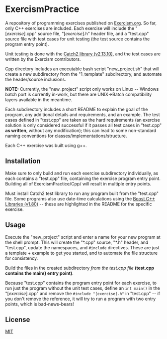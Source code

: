 # ExercismPractice

A repository of programming exercises published on [Exercism.org](https://exercism.org). So far, only C++ exercises are included. Each exercise will include the "[*exercise*].cpp" source file, "[*exercise*].h" header file, and a "test.cpp" source file with test cases for unit testing (the test source contains the program entry point).

Unit testing is done with the [Catch2 library (v2.13.10)](https://github.com/catchorg/Catch2), and the test cases are written by the Exercism contributors.

Cpp directory includes an executable bash script "new\_project.sh" that will create a new subdirectory from the "1\_template" subdirectory, and automate the header/source inclusions.

**NOTE:** Currently, the "new_project" script only works on Linux -- Windows batch port is currently in-work, but there are UNIX->Batch compatibility layers available in the meantime.

Each subdirectory includes a short README to explain the goal of the program, any additional details and requirements, and an example. The test cases defined in "test.cpp" are taken as the hard requirements (an exercise solution is only considered successful if it passes all test cases in "test.cpp" **as written**, without any modification); this can lead to some non-standard naming conventions for classes/implementations/structure.

Each C++ exercise was built using g++.

## Installation

Make sure to only build and run each exercise subdirectory individually, as each contains a "test.cpp" file, containing the exercise program entry point. Building all of ExercismPractice/Cpp/ will result in multiple entry points.

Must install Catch2 test library to run any program built from the "test.cpp" file. Some programs also use date-time calculations using the [Boost C++ Libraries (v1.80)](https://www.boost.org/) -- these are highlighted in the README for the specific exercise.

## Usage

Execute the "new_project" script and enter a name for your new program at the shell prompt. This will create the "\*.cpp" source, "\*.h" header, and "test.cpp", update the namespaces, and `#include` directives. These are just a template + example to get you started, and to automate the file structure for consistency.

Build the files in the created subdirectory *from the test.cpp file* **(test.cpp contains the main() entry point)**.

Because "test.cpp" contains the program entry point for each exercise, to run just the program without the unit test cases, define an `int main()` in the "[*exercise*].cpp" and remove the `#include "[exercise].h"` in "test.cpp" -- if you don't remove the reference, it will try to run a program with two entry points, which is bad-news-bears! 

## License
[MIT](https://choosealicense.com/licenses/mit/)

